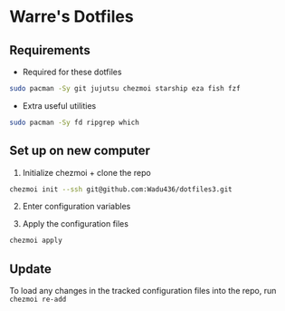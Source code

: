 # Warre's Dotfiles

## Requirements

- Required for these dotfiles

```sh
sudo pacman -Sy git jujutsu chezmoi starship eza fish fzf
```

- Extra useful utilities

```sh
sudo pacman -Sy fd ripgrep which
```

## Set up on new computer

1. Initialize chezmoi + clone the repo

```sh
chezmoi init --ssh git@github.com:Wadu436/dotfiles3.git
```

2. Enter configuration variables

3. Apply the configuration files

```sh
chezmoi apply
```

## Update

To load any changes in the tracked configuration files into the repo, run `chezmoi re-add`
